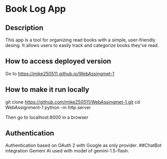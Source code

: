 # Book Log App
## Description
This app is a tool for organizing read books with a simple, user-friendly desing. It allows users to easily track and categorize books they've read.
## How to access deployed version
Go to https://mike250511.github.io/WebAssingmet-1
## How to make it run locally
git clone https://github.com/mike250511/WebAssingmet-1.git
cd WebAssignment-1
python -m http.server

Then go to localhost:8000 in a browser

## Authentication
Authentication based on OAuth 2 with Google as only provider.
##ChatBot integration
Gemeni AI used with model of gemini-1.5-flash.